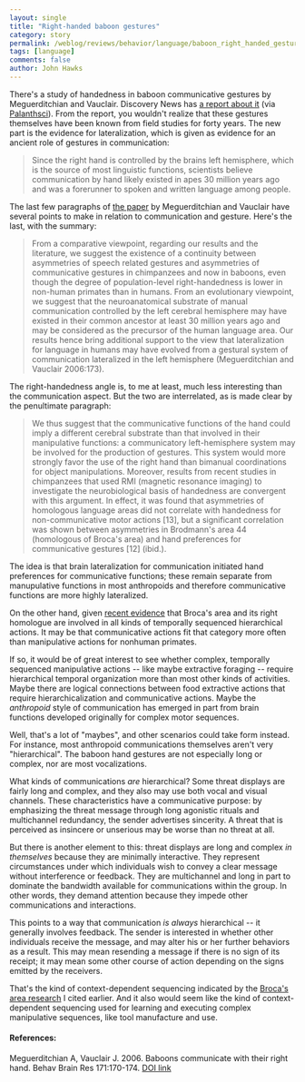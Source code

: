 ```yaml
---
layout: single 
title: "Right-handed baboon gestures" 
category: story
permalink: /weblog/reviews/behavior/language/baboon_right_handed_gestures_2006.html
tags: [language] 
comments: false 
author: John Hawks 
---
```



<p>
There's a study of handedness in baboon communicative gestures by Meguerditchian and Vauclair. Discovery News has <a href="http://dsc.discovery.com/news/2006/07/06/baboon_ani.html?category=animals&1guid=20060706140030&1&1clik=news_main">a report about it</a> (via <a href="http://groups.yahoo.com/group/Paleoanthro/message/13134">Palanthsci</a>). From the report, you wouldn't realize that these gestures themselves have been known from field studies for forty years. The new part is the evidence for lateralization, which is given as evidence for an ancient role of gestures in communication:
</p>

<blockquote>Since the right hand is controlled by the brains left hemisphere, which is the source of most linguistic functions, scientists believe communication by hand likely existed in apes 30 million years ago and was a forerunner to spoken and written language among people.</blockquote>

<p>
The last few paragraphs of <a href="http://dx.doi.org/10.1016/j.bbr.2006.03.018">the paper</a> by Meguerditchian and Vauclair have several points to make in relation to communication and gesture. Here's the last, with the summary: 
</p>

<blockquote>From a comparative viewpoint, regarding our results and the literature, we suggest the existence of a continuity between asymmetries of speech related gestures and asymmetries of communicative gestures in chimpanzees and now in baboons, even though the degree of population-level right-handedness is lower in non-human primates than in humans. From an evolutionary viewpoint, we suggest that the neuroanatomical substrate of manual communication controlled by the left cerebral hemisphere may have existed in their common ancestor at least 30 million years ago and may be considered as the precursor of the human language area. Our results hence bring additional support to the view that lateralization for language in humans may have evolved from a gestural system of communication lateralized in the left hemisphere (Meguerditchian and Vauclair 2006:173). </blockquote>

<p>
The right-handedness angle is, to me at least, much less interesting than the communication aspect. But the two are interrelated, as is made clear by the penultimate paragraph: 
</p>

<blockquote>We thus suggest that the communicative functions of the hand could imply a different cerebral substrate than that involved in their manipulative functions: a communicatory left-hemisphere system may be involved for the production of gestures. This system would more strongly favor the use of the right hand than bimanual coordinations for object manipulations. Moreover, results from recent studies in chimpanzees that used RMI (magnetic resonance imaging) to investigate the neurobiological basis of handedness are convergent with this argument. In effect, it was found that asymmetries of homologous language areas did not correlate with handedness for non-communicative motor actions [13], but a significant correlation was shown between asymmetries in Brodmann's area 44 (homologous of Broca's area) and hand preferences for communicative gestures [12] (ibid.).</blockquote>

<p>
The idea is that brain lateralization for communication initiated hand preferences for communicative functions; these remain separate from manupulative functions in most anthropoids and therefore communicative functions are more highly lateralized. 
</p>

<p>
On the other hand, given <a href="http://johnhawks.net/weblog/reviews/brain/function/brocas_area_hierarchical_temporal_action_2006.html">recent evidence</a> that Broca's area and its right homologue are involved in all kinds of temporally sequenced hierarchical actions. It may be that communicative actions fit that category more often than manipulative actions for nonhuman primates. 
</p>

<p>
If so, it would be of great interest to see whether complex, temporally sequenced manipulative actions  -- like maybe extractive foraging -- require hierarchical temporal organization more than most other kinds of activities. Maybe there are logical connections between food extractive actions that require hierarchicalization and communicative actions. Maybe the <i>anthropoid</i> style of communication has emerged in part from brain functions developed originally for complex motor sequences. 
</p>

<p>
Well, that's a lot of "maybes", and other scenarios could take form instead. For instance, most anthropoid communications themselves aren't very "hierarchical". The baboon hand gestures are not especially long or complex, nor are most vocalizations. 
</p>

<p>
What kinds of communications <i>are</i> hierarchical? Some threat displays are fairly long and complex, and they also may use both vocal and visual channels. These characteristics have a communicative purpose: by emphasizing the threat message through long agonistic rituals and multichannel redundancy, the sender advertises sincerity. A threat that is perceived as insincere or unserious may be worse than no threat at all. 
</p>

<p>
But there is another element to this: threat displays are long and complex <i>in themselves</i> because they are minimally interactive. They represent circumstances under which individuals wish to convey a clear message without interference or feedback. They are multichannel and long in part to dominate the bandwidth available for communications within the group. In other words, they demand attention because they impede other communications and interactions. 
</p>

<p>
This points to a way that communication <i>is always</i> hierarchical -- it generally involves feedback. The sender is interested in whether other individuals receive the message, and may alter his or her further behaviors as a result. This may mean resending a message if there is no sign of its receipt; it may mean some other course of action depending on the signs emitted by the receivers. 
</p>

<p>
That's the kind of context-dependent sequencing indicated by the <a href="http://johnhawks.net/weblog/reviews/brain/function/brocas_area_hierarchical_temporal_action_2006.html">Broca's area research</a> I cited earlier. And it also would seem like the kind of context-dependent sequencing used for learning and executing complex manipulative sequences, like tool manufacture and use. 
</p>

<h4>References:</h4>

<p class="cite">Meguerditchian A, Vauclair J. 2006. Baboons communicate with their right hand. Behav Brain Res 171:170-174. <a href="http://dx.doi.org/10.1016/j.bbr.2006.03.018">DOI link</a></p>


